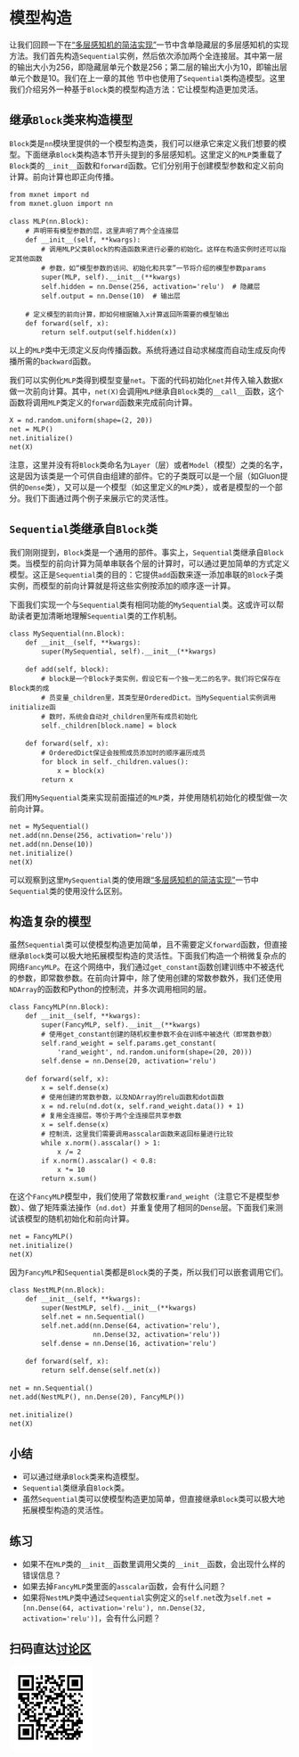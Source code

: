 # 模型构造

让我们回顾一下在[“多层感知机的简洁实现”](../chapter_deep-learning-basics/mlp-gluon.md)一节中含单隐藏层的多层感知机的实现方法。我们首先构造`Sequential`实例，然后依次添加两个全连接层。其中第一层的输出大小为256，即隐藏层单元个数是256；第二层的输出大小为10，即输出层单元个数是10。我们在上一章的其他
节中也使用了`Sequential`类构造模型。这里我们介绍另外一种基于`Block`类的模型构造方法：它让模型构造更加灵活。


## 继承`Block`类来构造模型

`Block`类是`nn`模块里提供的一个模型构造类，我们可以继承它来定义我们想要的模型。下面继承`Block`类构造本节开头提到的多层感知机。这里定义的`MLP`类重载了`Block`类的`__init__`函数和`forward`函数。它们分别用于创建模型参数和定义前向计算。前向计算也即正向传播。

```{.python .input  n=1}
from mxnet import nd
from mxnet.gluon import nn

class MLP(nn.Block):
    # 声明带有模型参数的层，这里声明了两个全连接层
    def __init__(self, **kwargs):
        # 调用MLP父类Block的构造函数来进行必要的初始化。这样在构造实例时还可以指定其他函数
        # 参数，如“模型参数的访问、初始化和共享”一节将介绍的模型参数params
        super(MLP, self).__init__(**kwargs)
        self.hidden = nn.Dense(256, activation='relu')  # 隐藏层
        self.output = nn.Dense(10)  # 输出层

    # 定义模型的前向计算，即如何根据输入x计算返回所需要的模型输出
    def forward(self, x):
        return self.output(self.hidden(x))
```

以上的`MLP`类中无须定义反向传播函数。系统将通过自动求梯度而自动生成反向传播所需的`backward`函数。

我们可以实例化`MLP`类得到模型变量`net`。下面的代码初始化`net`并传入输入数据`X`做一次前向计算。其中，`net(X)`会调用`MLP`继承自`Block`类的`__call__`函数，这个函数将调用`MLP`类定义的`forward`函数来完成前向计算。

```{.python .input  n=2}
X = nd.random.uniform(shape=(2, 20))
net = MLP()
net.initialize()
net(X)
```

注意，这里并没有将`Block`类命名为`Layer`（层）或者`Model`（模型）之类的名字，这是因为该类是一个可供自由组建的部件。它的子类既可以是一个层（如Gluon提供的`Dense`类），又可以是一个模型（如这里定义的`MLP`类），或者是模型的一个部分。我们下面通过两个例子来展示它的灵活性。

## `Sequential`类继承自`Block`类

我们刚刚提到，`Block`类是一个通用的部件。事实上，`Sequential`类继承自`Block`类。当模型的前向计算为简单串联各个层的计算时，可以通过更加简单的方式定义模型。这正是`Sequential`类的目的：它提供`add`函数来逐一添加串联的`Block`子类实例，而模型的前向计算就是将这些实例按添加的顺序逐一计算。

下面我们实现一个与`Sequential`类有相同功能的`MySequential`类。这或许可以帮助读者更加清晰地理解`Sequential`类的工作机制。

```{.python .input  n=3}
class MySequential(nn.Block):
    def __init__(self, **kwargs):
        super(MySequential, self).__init__(**kwargs)

    def add(self, block):
        # block是一个Block子类实例，假设它有一个独一无二的名字。我们将它保存在Block类的成
        # 员变量_children里，其类型是OrderedDict。当MySequential实例调用initialize函
        # 数时，系统会自动对_children里所有成员初始化
        self._children[block.name] = block

    def forward(self, x):
        # OrderedDict保证会按照成员添加时的顺序遍历成员
        for block in self._children.values():
            x = block(x)
        return x
```

我们用`MySequential`类来实现前面描述的`MLP`类，并使用随机初始化的模型做一次前向计算。

```{.python .input  n=4}
net = MySequential()
net.add(nn.Dense(256, activation='relu'))
net.add(nn.Dense(10))
net.initialize()
net(X)
```

可以观察到这里`MySequential`类的使用跟[“多层感知机的简洁实现”](../chapter_deep-learning-basics/mlp-gluon.md)一节中`Sequential`类的使用没什么区别。


## 构造复杂的模型

虽然`Sequential`类可以使模型构造更加简单，且不需要定义`forward`函数，但直接继承`Block`类可以极大地拓展模型构造的灵活性。下面我们构造一个稍微复杂点的网络`FancyMLP`。在这个网络中，我们通过`get_constant`函数创建训练中不被迭代的参数，即常数参数。在前向计算中，除了使用创建的常数参数外，我们还使用`NDArray`的函数和Python的控制流，并多次调用相同的层。

```{.python .input  n=5}
class FancyMLP(nn.Block):
    def __init__(self, **kwargs):
        super(FancyMLP, self).__init__(**kwargs)
        # 使用get_constant创建的随机权重参数不会在训练中被迭代（即常数参数）
        self.rand_weight = self.params.get_constant(
            'rand_weight', nd.random.uniform(shape=(20, 20)))
        self.dense = nn.Dense(20, activation='relu')

    def forward(self, x):
        x = self.dense(x)
        # 使用创建的常数参数，以及NDArray的relu函数和dot函数
        x = nd.relu(nd.dot(x, self.rand_weight.data()) + 1)
        # 复用全连接层。等价于两个全连接层共享参数
        x = self.dense(x)
        # 控制流，这里我们需要调用asscalar函数来返回标量进行比较
        while x.norm().asscalar() > 1:
            x /= 2
        if x.norm().asscalar() < 0.8:
            x *= 10
        return x.sum()
```

在这个`FancyMLP`模型中，我们使用了常数权重`rand_weight`（注意它不是模型参数）、做了矩阵乘法操作（`nd.dot`）并重复使用了相同的`Dense`层。下面我们来测试该模型的随机初始化和前向计算。

```{.python .input  n=6}
net = FancyMLP()
net.initialize()
net(X)
```

因为`FancyMLP`和`Sequential`类都是`Block`类的子类，所以我们可以嵌套调用它们。

```{.python .input  n=7}
class NestMLP(nn.Block):
    def __init__(self, **kwargs):
        super(NestMLP, self).__init__(**kwargs)
        self.net = nn.Sequential()
        self.net.add(nn.Dense(64, activation='relu'),
                     nn.Dense(32, activation='relu'))
        self.dense = nn.Dense(16, activation='relu')

    def forward(self, x):
        return self.dense(self.net(x))

net = nn.Sequential()
net.add(NestMLP(), nn.Dense(20), FancyMLP())

net.initialize()
net(X)
```

## 小结

* 可以通过继承`Block`类来构造模型。
* `Sequential`类继承自`Block`类。
* 虽然`Sequential`类可以使模型构造更加简单，但直接继承`Block`类可以极大地拓展模型构造的灵活性。


## 练习

* 如果不在`MLP`类的`__init__`函数里调用父类的`__init__`函数，会出现什么样的错误信息？
* 如果去掉`FancyMLP`类里面的`asscalar`函数，会有什么问题？
* 如果将`NestMLP`类中通过`Sequential`实例定义的`self.net`改为`self.net = [nn.Dense(64, activation='relu'), nn.Dense(32, activation='relu')]`，会有什么问题？





## 扫码直达[讨论区](https://discuss.gluon.ai/t/topic/986)

![](../img/qr_model-construction.svg)
